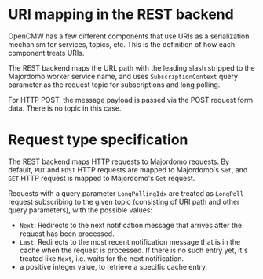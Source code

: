 # URI mapping in the REST backend

OpenCMW has a few different components that use URIs
as a serialization mechanism for services, topics, etc.
This is the definition of how each component treats
URIs.

The REST backend maps the URL path with the leading slash stripped
to the Majordomo worker service name,
and uses `SubscriptionContext` query parameter as the request topic for subscriptions and long polling.

For HTTP POST, the message payload is passed via the POST request form data.
There is no topic in this case.

# Request type specification

The REST backend maps HTTP requests to Majordomo requests.
By default, `PUT` and `POST` HTTP requests are mapped to Majordomo's `Set`,
and `GET` HTTP request is mapped to Majordomo's `Get` request.

Requests with a query parameter `LongPollingIdx` are treated as `LongPoll` request subscribing to the
given topic (consisting of URI path and other query parameters), with the possible values:

 - `Next`: Redirects to the next notification message that arrives after the request has been processed.
 - `Last`: Redirects to the most recent notification message that is in the cache when the request is
 processed. If there is no such entry yet, it's treated like `Next`, i.e. waits for the next notification.
 - a positive integer value, to retrieve a specific cache entry.
